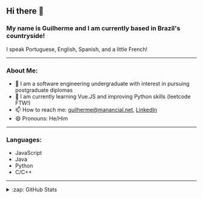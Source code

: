 
## Hi there 👋

### My name is Guilherme and I am currently based in Brazil's countryside!

I speak Portuguese, English, Spanish, and a little French!

---

### About Me:
- 🔭 I am a software engineering undergraduate with interest in pursuing postgraduate diplomas
- 🌱 I am currently learning Vue.JS and improving Python skills (leetcode FTW!)
- 📫 How to reach me: <guilherme@manancial.net>, [LinkedIn](https://www.linkedin.com/in/guilhermesjardim/)
- 😄 Pronouns: He/Him

---

### Languages:
- JavaScript
- Java
- Python
- C/C++

---

<details>
  </br>
  <summary>:zap: GitHub Stats</summary>

  ![Anurag's GitHub stats](https://github-readme-stats.vercel.app/api?username=jardimguilherme&theme=tokyonight&show_icons=true)

</details>
